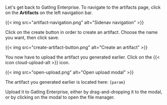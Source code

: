 Let's get back to Gatling Enterprise. 
To navigate to the artifacts page, click on the **Artifacts** on the left navigation bar.

{{< img src="artifact-navigation.png" alt="Sidenav navigation" >}}

Click on the create button in order to create an artifact. 
Choose the name you want, then click save.

{{< img src="create-artifact-button.png" alt="Create an artifact" >}}

You now have to upload the artifact you generated earlier. Click on the {{< icon cloud-upload-alt >}} icon.

{{< img src="open-upload.png" alt="Open upload modal" >}}

The artifact you generated earlier is located here: `{param}`

Upload it to Gatling Enterprise, either by drag-and-dropping it to the modal, or by clicking on the modal to open the file manager.
